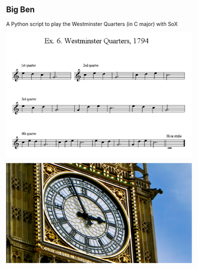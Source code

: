 ## Big Ben 

A Python script to play the Westminster Quarters (in C major) with SoX

![notes](https://github.com/mdoege/big_ben/raw/master/ex6_westminster_1.gif "Westminster Quarters")

![photo](https://github.com/mdoege/big_ben/raw/master/Big_Ben_Westminster_(Unsplash)_1200px.jpg "Big Ben")

